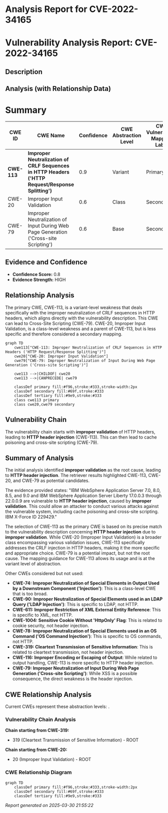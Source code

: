 # Analysis Report for CVE-2022-34165

# Vulnerability Analysis Report: CVE-2022-34165

## Description



## Analysis (with Relationship Data)

# Summary
| CWE ID | CWE Name | Confidence | CWE Abstraction Level | CWE Vulnerability Mapping Label | CWE-Vulnerability Mapping Notes |
|---|---|---|---|---|---|
| **CWE-113** | **Improper Neutralization of CRLF Sequences in HTTP Headers ('HTTP Request/Response Splitting')** | 0.9 | Variant | Primary | Allowed |
| CWE-20 | Improper Input Validation | 0.6 | Class | Secondary | Discouraged |
| CWE-79 | Improper Neutralization of Input During Web Page Generation ('Cross-site Scripting') | 0.6 | Base | Secondary | Allowed |

## Evidence and Confidence

*   **Confidence Score:** 0.8
*   **Evidence Strength:** HIGH

## Relationship Analysis
The primary CWE, CWE-113, is a variant-level weakness that deals specifically with the improper neutralization of CRLF sequences in HTTP headers, which aligns directly with the vulnerability description. This CWE can lead to Cross-Site Scripting (CWE-79). CWE-20, Improper Input Validation, is a class-level weakness and a parent of CWE-113, but is less specific and therefore considered a secondary mapping.

```mermaid
graph TD
    cwe113["CWE-113: Improper Neutralization of CRLF Sequences in HTTP Headers ('HTTP Request/Response Splitting')"]
    cwe20["CWE-20: Improper Input Validation"]
    cwe79["CWE-79: Improper Neutralization of Input During Web Page Generation ('Cross-site Scripting')"]
    
    cwe113 -->|CHILDOF| cwe20
    cwe113 -->|CANPRECEDE| cwe79
    
    classDef primary fill:#f96,stroke:#333,stroke-width:2px
    classDef secondary fill:#69f,stroke:#333
    classDef tertiary fill:#9e9,stroke:#333
    class cwe113 primary
    class cwe20,cwe79 secondary
```

## Vulnerability Chain
The vulnerability chain starts with **improper validation** of HTTP headers, leading to **HTTP header injection** (CWE-113). This can then lead to cache poisoning and cross-site scripting (CWE-79).

## Summary of Analysis
The initial analysis identified **improper validation** as the root cause, leading to **HTTP header injection**. The retriever results highlighted CWE-113, CWE-20, and CWE-79 as potential candidates.

The evidence provided states: "IBM WebSphere Application Server 7.0, 8.0, 8.5, and 9.0 and IBM WebSphere Application Server Liberty 17.0.0.3 through 22.0.0.9 are vulnerable to **HTTP header injection**, caused by **improper validation**. This could allow an attacker to conduct various attacks against the vulnerable system, including cache poisoning and cross-site scripting. IBM X-Force ID 229429."

The selection of CWE-113 as the primary CWE is based on its precise match to the vulnerability description concerning **HTTP header injection** due to **improper validation**. While CWE-20 (Improper Input Validation) is a broader class encompassing various validation issues, CWE-113 specifically addresses the CRLF injection in HTTP headers, making it the more specific and appropriate choice. CWE-79 is a potential impact, but not the root cause. The mapping guidance for CWE-113 allows its usage and is at the variant level of abstraction.

Other CWEs considered but not used:

*   **CWE-74: Improper Neutralization of Special Elements in Output Used by a Downstream Component ('Injection')**: This is a class-level CWE that is too broad.
*   **CWE-90: Improper Neutralization of Special Elements used in an LDAP Query ('LDAP Injection')**: This is specific to LDAP, not HTTP.
*   **CWE-611: Improper Restriction of XML External Entity Reference**: This is specific to XML, not HTTP.
*   **CWE-1004: Sensitive Cookie Without 'HttpOnly' Flag**: This is related to cookie security, not header injection.
*   **CWE-78: Improper Neutralization of Special Elements used in an OS Command ('OS Command Injection')**: This is specific to OS commands, not HTTP.
*   **CWE-319: Cleartext Transmission of Sensitive Information**: This is related to cleartext transmission, not header injection.
*   **CWE-116: Improper Encoding or Escaping of Output**: While related to output handling, CWE-113 is more specific to HTTP header injection.
*   **CWE-79: Improper Neutralization of Input During Web Page Generation ('Cross-site Scripting')**: While XSS is a possible consequence, the direct weakness is the header injection.


## CWE Relationship Analysis

Current CWEs represent these abstraction levels: .


### Vulnerability Chain Analysis

**Chain starting from CWE-319:**
- 319 (Cleartext Transmission of Sensitive Information) - ROOT


**Chain starting from CWE-20:**
- 20 (Improper Input Validation) - ROOT



### CWE Relationship Diagram

```mermaid
graph TD
    classDef primary fill:#f96,stroke:#333,stroke-width:2px
    classDef secondary fill:#69f,stroke:#333
    classDef tertiary fill:#9e9,stroke:#333
```



*Report generated on 2025-03-30 21:55:22*
